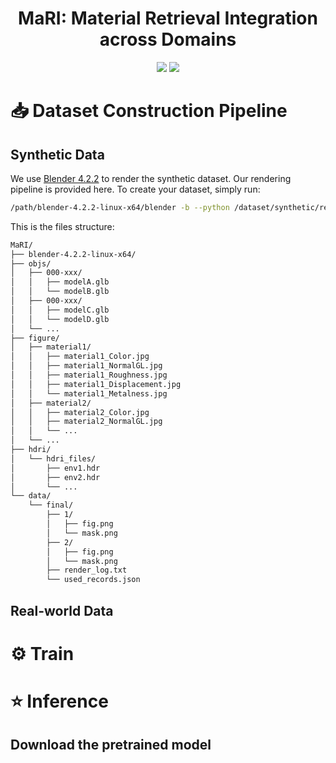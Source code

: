 <div align="center">
  
# MaRI: Material Retrieval Integration across Domains

<a href="https://jianhuiwemi.github.io/MaRI"><img src="https://img.shields.io/badge/Project_Page-Online-EA3A97"></a>
<a href="https://arxiv.org/abs/2503.08111"><img src="https://img.shields.io/badge/ArXiv-2503.01370-brightgreen"></a> 

</div>

# 📥 Dataset Construction Pipeline
## Synthetic Data

We use [Blender 4.2.2](https://www.blender.org/) to render the synthetic dataset. Our rendering pipeline is provided here. To create your dataset, simply run:
  
```bash
/path/blender-4.2.2-linux-x64/blender -b --python /dataset/synthetic/render.py
```
This is the files structure:
```bash
MaRI/
├── blender-4.2.2-linux-x64/
├── objs/
│   ├── 000-xxx/
│   │   ├── modelA.glb
│   │   └── modelB.glb
│   ├── 000-xxx/
│   │   ├── modelC.glb
│   │   └── modelD.glb
│   └── ...
├── figure/
│   ├── material1/
│   │   ├── material1_Color.jpg
│   │   ├── material1_NormalGL.jpg
│   │   ├── material1_Roughness.jpg
│   │   ├── material1_Displacement.jpg
│   │   └── material1_Metalness.jpg
│   ├── material2/
│   │   ├── material2_Color.jpg
│   │   ├── material2_NormalGL.jpg
│   │   └── ...
│   └── ...
├── hdri/
│   └── hdri_files/
│       ├── env1.hdr
│       ├── env2.hdr
│       └── ...
└── data/
    └── final/
        ├── 1/
        │   ├── fig.png
        │   └── mask.png
        ├── 2/
        │   ├── fig.png
        │   └── mask.png
        ├── render_log.txt
        └── used_records.json

```

## Real-world Data

# ⚙ Train


# ⭐ Inference



## Download the pretrained model

